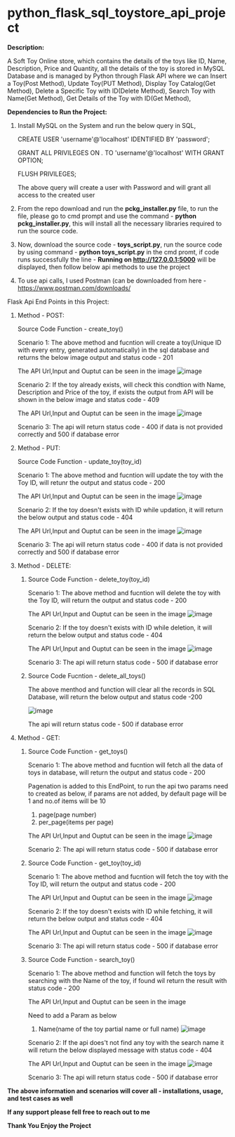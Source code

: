 # python_flask_sql_toystore_api_project

**Description:**

A Soft Toy Online store, which contains the details of the toys like ID, Name, Description, Price and Quantity, all the details of the toy is stored in MySQL Database and is managed by Python through Flask API where we can Insert a Toy(Post Method), Update Toy(PUT Method), Display Toy Catalog(Get Method), Delete a Specific Toy with ID(Delete Method), Search Toy with Name(Get Method), Get Details of the Toy with ID(Get Method),

**Dependencies to Run the Project:**

1. Install MySQL on the System and run the below query in SQL,
   
   CREATE USER 'username'@'localhost' IDENTIFIED BY 'password';
   
   GRANT ALL PRIVILEGES ON *.* TO 'username'@'localhost' WITH GRANT OPTION;
   
   FLUSH PRIVILEGES;

   The above query will create a user with Password and will grant all access to the created user
   
3. From the repo download and run the **pckg_installer.py** file, to run the file, please go to cmd prompt and use the command - **python pckg_installer.py**, this will install all the necessary libraries required to run the source code.
   
4. Now, download the source code - **toys_script.py**, run the source code by using command - **python toys_script.py** in the cmd promt, if code runs successfully the line - **Running on http://127.0.0.1:5000** will be displayed, then follow below api methods to use the project

5. To use api calls, I used Postman (can be downloaded from here - https://www.postman.com/downloads/

Flask Api End Points in this Project:

1. Method - POST:
   
   Source Code Function - create_toy()

   Scenario 1:
   The above method and fucntion will create a toy(Unique ID with every entry, generated automatically) in the sql database and returns the below image output and status code - 201
   
   The API Url,Input and Ouptut can be seen in the image
   ![image](https://github.com/ajithganthala/flask_api_project/assets/58483240/ee645cac-d72f-4b85-ab3e-f9fa304c94e6)

   Scenario 2:
   If the toy already exists, will check this condtion with Name, Description and Price of the toy, if exists the output from API will be shown in the below image and status code - 409
   
   The API Url,Input and Ouptut can be seen in the image
   ![image](https://github.com/ajithganthala/flask_api_project/assets/58483240/2c7b0c92-0805-4efb-9dc4-4e37e85329a4)

   Scenario 3:
   The api will return status code - 400 if data is not provided correctly and 500 if database error

2. Method - PUT:

   Source Code Function - update_toy(toy_id)

   Scenario 1:
   The above method and fucntion will update the toy with the Toy ID, will retunr the output and status code - 200
   
   The API Url,Input and Ouptut can be seen in the image
   ![image](https://github.com/ajithganthala/flask_api_project/assets/58483240/84d27281-caaa-4344-800f-c2c4be69f4fb)

   Scenario 2:
   If the toy doesn't exists with ID while updation, it will return the below output and status code - 404
   
   The API Url,Input and Ouptut can be seen in the image
   ![image](https://github.com/ajithganthala/flask_api_project/assets/58483240/f38a8201-8152-46c8-8190-c2dbe46b15e6)

   Scenario 3:
   The api will return status code - 400 if data is not provided correctly and 500 if database error

3. Method - DELETE:

   1. Source Code Function - delete_toy(toy_id)
      
      Scenario 1:
      The above method and fucntion will delete the toy with the Toy ID, will return the output and status code - 200
      
      The API Url,Input and Ouptut can be seen in the image
      ![image](https://github.com/ajithganthala/flask_api_project/assets/58483240/f5e6c6d4-c3cf-4c8d-86bb-bef17580e3a3)
      
      Scenario 2:
      If the toy doesn't exists with ID while deletion, it will return the below output and status code - 404
      
      The API Url,Input and Ouptut can be seen in the image
      ![image](https://github.com/ajithganthala/flask_api_project/assets/58483240/e55778e2-1b63-45ed-a1c7-a0e6c3b73965)

      Scenario 3:
      The api will return status code - 500 if  database error

   2. Source Code Fucntion - delete_all_toys()
      
      The above menthod and function will clear all the records in SQL Database, will return the below output and status code -200
      
      ![image](https://github.com/ajithganthala/flask_api_project/assets/58483240/746afda8-d4eb-4da0-817b-7a4c0b6ad4ca)

      The api will return status code - 500 if  database error

4. Method - GET:
   
   1. Source Code Function - get_toys()

      Scenario 1:
      The above method and fucntion will fetch all the data of toys in database, will return the output and status code - 200
      
      Pagenation is added to this EndPoint, to run the api two params need to created as below, if params are not added, by default page will be 1 and no.of items will be 10
      1. page(page number)
      2. per_page(items per page)

      The API Url,Input and Ouptut can be seen in the image
      ![image](https://github.com/ajithganthala/flask_api_project/assets/58483240/b8415bdf-1dcd-48a6-a0ed-749321e5a6e5)
      
      Scenario 2:
      The api will return status code - 500 if database error

   3. Source Code Function - get_toy(toy_id)

      Scenario 1:
      The above method and fucntion will fetch the toy with the Toy ID, will return the output and status code - 200
      
      The API Url,Input and Ouptut can be seen in the image
      ![image](https://github.com/ajithganthala/flask_api_project/assets/58483240/66ad3a3f-4564-4012-9d09-fdff113b7807)

      Scenario 2:
      If the toy doesn't exists with ID while fetching, it will return the below output and status code - 404
      
      The API Url,Input and Ouptut can be seen in the image
      ![image](https://github.com/ajithganthala/flask_api_project/assets/58483240/e27e3435-9cc0-4bbd-810d-0b9896ee5162)

      Scenario 3:
      The api will return status code - 500 if database error

   5. Source Code Function - search_toy()

      Scenario 1:
      The above method and function will fetch the toys by searching with the Name of the toy, if found wil return the result with status code - 200
      
      The API Url,Input and Ouptut can be seen in the image
      
      Need to add a Param as below
      1. Name(name of the toy partial name or full name)
      ![image](https://github.com/ajithganthala/flask_api_project/assets/58483240/be2081a9-44fc-48f7-bf65-c99648901ddb)

      Scenario 2:
      If the api does't not find any toy with the search name it will return the below displayed message with status code - 404
      
      The API Url,Input and Ouptut can be seen in the image
      ![image](https://github.com/ajithganthala/flask_api_project/assets/58483240/05efab0c-eac0-42ea-8800-c96d9f172df1)

      Scenario 3:
      The api will return status code - 500 if database error

**The above information and scenarios will cover all - installations, usage, and test cases as well**

**If any support please fell free to reach out to me**

**Thank You Enjoy the Project**



      

      
   



   




